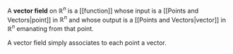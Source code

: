 A **vector field** on $\mathbb{R}^n$ is a [[function]] whose input is a [[Points and Vectors|point]] in $\mathbb{R}^n$ and whose output is a [[Points and Vectors|vector]] in $\mathbb{R}^n$ emanating from that point.

A vector field simply associates to each point a vector.